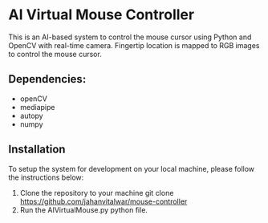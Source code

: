 # AI Virtual Mouse Controller
This is an AI-based system to control the mouse cursor using Python and OpenCV with real-time camera. Fingertip location is mapped to RGB images to control the mouse cursor.

## Dependencies:
* openCV
* mediapipe
* autopy
* numpy

## Installation
To setup the system for development on your local machine, please follow the instructions below:
1. Clone the repository to your machine
git clone https://github.com/jahanvitalwar/mouse-controller
2. Run the AIVirtualMouse.py python file.
